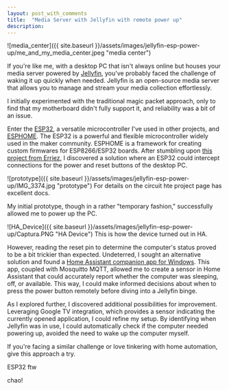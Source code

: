 ```yaml
---
layout: post_with_comments
title:  "Media Server with Jellyfin with remote power up"
description: 
---
```


![media_center]({{ site.baseurl }}/assets/images/jellyfin-esp-power-up/me_and_my_media_center.jpeg "media center")

If you're like me, with a desktop PC that isn't always online but houses your media server powered by [Jellyfin](https://jellyfin.org/), you've probably faced the challenge of waking it up quickly when needed. Jellyfin is an open-source media server that allows you to manage and stream your media collection effortlessly.

I initially experimented with the traditional magic packet approach, only to find that my motherboard didn't fully support it, and reliability was a bit of an issue.

Enter the [ESP32](https://www.espressif.com/en/products/socs/esp32), a versatile microcontroller I've used in other projects, and [ESPHOME](https://esphome.io/). The ESP32 is a powerful and flexible microcontroller widely used in the maker community. ESPHOME is a framework for creating custom firmwares for ESP8266/ESP32 boards. After stumbling upon [this project from Erriez](https://github.com/Erriez/ESPHomePCPowerControlHomeAssistant), I discovered a solution where an ESP32 could intercept connections for the power and reset buttons of the desktop PC.

![prototype]({{ site.baseurl }}/assets/images/jellyfin-esp-power-up/IMG_3374.jpg "prototype")
For details on the circuit hte project page has excellent docs.

My initial prototype, though in a rather "temporary fashion," successfully allowed me to power up the PC.

![HA_Device]({{ site.baseurl }}/assets/images/jellyfin-esp-power-up/Captura.PNG "HA Device")
This is how the device turned out in HA.

However, reading the reset pin to determine the computer's status proved to be a bit trickier than expected. Undeterred, I sought an alternative solution and found a [Home Assistant companion app for Windows](https://lab02-research.org/hassagent/). This app, coupled with Mosquitto MQTT, allowed me to create a sensor in Home Assistant that could accurately report whether the computer was sleeping, off, or available. This way, I could make informed decisions about when to press the power button remotely before diving into a Jellyfin binge.

As I explored further, I discovered additional possibilities for improvement. Leveraging Google TV integration, which provides a sensor indicating the currently opened application, I could refine my setup. By identifying when Jellyfin was in use, I could automatically check if the computer needed powering up, avoided the need to wake up the computer myself.

If you're facing a similar challenge or love tinkering with home automation, give this approach a try. 

ESP32 ftw

chao!